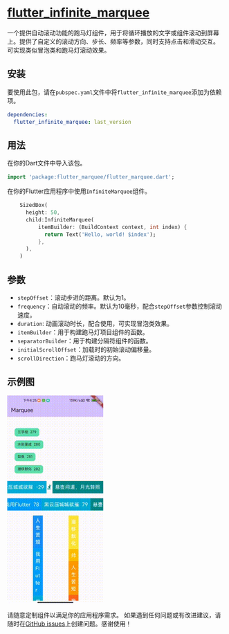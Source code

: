 # [flutter_infinite_marquee](https://pub.dev/packages/flutter_infinite_marquee)

一个提供自动滚动功能的跑马灯组件，用于将循环播放的文字或组件滚动到屏幕上。提供了自定义的滚动方向、步长、频率等参数，同时支持点击和滑动交互。
可实现类似冒泡类和跑马灯滚动效果。

## 安装

要使用此包，请在`pubspec.yaml`文件中将`flutter_infinite_marquee`添加为依赖项。

```yaml
dependencies:
  flutter_infinite_marquee: last_version
```

## 用法

在你的Dart文件中导入该包。

```dart
import 'package:flutter_marquee/flutter_marquee.dart';
```
在你的Flutter应用程序中使用`InfiniteMarquee`组件。

```dart
    SizedBox(
      height: 50,
      child:InfiniteMarquee(
          itemBuilder: (BuildContext context, int index) {
            return Text('Hello, world! $index');
          },
      ),
    )
```

## 参数

- `stepOffset`：滚动步进的距离。默认为1。
- `frequency`：自动滚动的频率。默认为10毫秒，配合`stepOffset`参数控制滚动速度。
- `duration`: 动画滚动时长，配合使用，可实现冒泡类效果。
- `itemBuilder`：用于构建跑马灯项目组件的函数。
- `separatorBuilder`：用于构建分隔符组件的函数。
- `initialScrollOffset`：加载时的初始滚动偏移量。
- `scrollDirection`：跑马灯滚动的方向。


## 示例图
![sample_diagram.gif](sample_diagram.gif)

请随意定制组件以满足你的应用程序需求。
如果遇到任何问题或有改进建议，请随时在[GitHub issues](https://github.com/chenyeju295/flutter_infinite_marquee/issues)上创建问题。感谢使用！
